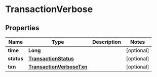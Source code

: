 

# TransactionVerbose

## Properties

Name | Type | Description | Notes
------------ | ------------- | ------------- | -------------
**time** | **Long** |  |  [optional]
**status** | [**TransactionStatus**](TransactionStatus.md) |  |  [optional]
**txn** | [**TransactionVerboseTxn**](TransactionVerboseTxn.md) |  |  [optional]



